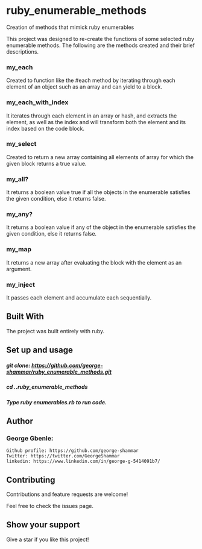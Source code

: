 # ruby_enumerable_methods
Creation of methods that mimick ruby enumerables

This project was designed to re-create the functions of some selected ruby enumerable methods.
The following are the methods created and their brief descriptions.

### my_each 
Created to function like the #each method by iterating through each element of an object such as an array and can yield to a block.

### my_each_with_index
It iterates through each element in an array or hash, and extracts the element, as well as the index and will transform both the element and its index based on the code block.

### my_select
Created to return a new array containing all elements of array for which the given block returns a true value.

### my_all?
It returns a boolean value true if all the objects in the enumerable satisfies the given condition, else it returns false.

### my_any?
It returns a boolean value if any of the object in the enumerable satisfies the given condition, else it returns false.

### my_map
It returns a new array after evaluating the block with the element as an argument.

### my_inject
It passes each element and accumulate each sequentially.

## Built With
The project was built entirely with ruby.

## Set up and usage
##### git clone: https://github.com/george-shammar/ruby_enumerable_methods.git
##### cd ..ruby_enumerable_methods
##### Type ruby enumerables.rb to run code.

## Author

### George Gbenle:

    Github profile: https://github.com/george-shammar
    Twitter: https://twitter.com/GeorgeShammar
    linkedin: https://www.linkedin.com/in/george-g-5414091b7/

## Contributing

Contributions and feature requests are welcome!

Feel free to check the issues page.

## Show your support

Give a star if you like this project!

